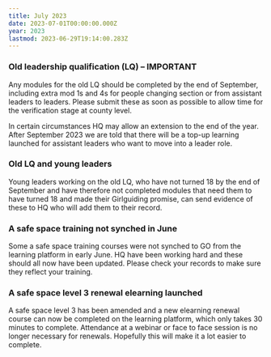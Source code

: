 ```yaml
---
title: July 2023
date: 2023-07-01T00:00:00.000Z
year: 2023
lastmod: 2023-06-29T19:14:00.283Z
---
```

### Old leadership qualification (LQ) – IMPORTANT

Any modules for the old LQ should be completed by the end of September, including extra mod 1s and 4s for people changing section or from assistant leaders to leaders. Please submit these as soon as possible to allow time for the verification stage at county level.

In certain circumstances HQ may allow an extension to the end of the year. After September 2023 we are told that there will be a top-up learning launched for assistant leaders who want to move into a leader role.

### Old LQ and young leaders

Young leaders working on the old LQ, who have not turned 18 by the end of September and have therefore not completed modules that need them to have turned 18 and made their Girlguiding promise, can send evidence of these to HQ who will add them to their record.  

### A safe space training not synched in June

Some a safe space training courses were not synched to GO from the learning platform in early June. HQ have been working hard and these should all now have been updated. Please check your records to make sure they reflect your training.  

### A safe space level 3 renewal elearning launched

A safe space level 3 has been amended and a new elearning renewal course can now be completed on the learning platform, which only takes 30 minutes to complete. Attendance at a webinar or face to face session is no longer necessary for renewals. Hopefully this will make it a lot easier to complete.

